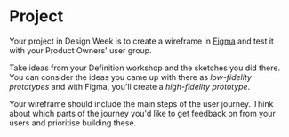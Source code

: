 # Project

Your project in Design Week is to create a wireframe in [Figma](https://www.figma.com/) and test it with your Product Owners' user group.

Take ideas from your Definition workshop and the sketches you did there. You can consider the ideas you came up with there as _low-fidelity prototypes_ and with Figma, you'll create a _high-fidelity prototype_.

Your wireframe should include the main steps of the user journey. Think about which parts of the journey you'd like to get feedback on from your users and prioritise building these.
